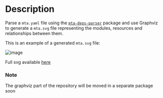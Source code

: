 # Description
Parse a `mta.yaml` file using the [`mta-deps-parser`](https://www.npmjs.com/package/mta-deps-parser) package and use Graphviz to generate a `mta.svg` file representing the modules, resources and relationships between them.

This is an example of a generated `mta.svg` file:

![image](https://user-images.githubusercontent.com/51169423/127784448-30d7889c-edca-44a4-98f3-26b8f7714434.png)

Full svg available [here](https://raw.githubusercontent.com/sbarzaghialteaup/mta-visual-dep/master/mta.svg)

### Note
The graphviz part of the repository will be moved in a separate package soon
